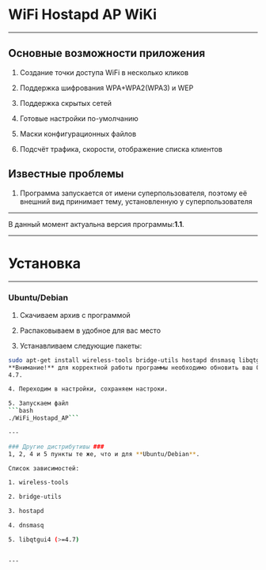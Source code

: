 # WiFi Hostapd AP WiKi #

---

## Основные возможности приложения ##

1. Создание точки доступа WiFi в несколько кликов

2. Поддержка шифрования WPA+WPA2(WPA3) и WEP

3. Поддержка скрытых сетей

4. Готовые настройки по-умолчанию

5. Маски конфигурационных файлов

6. Подсчёт трафика, скорости, отображение списка клиентов

## Известные проблемы ##

1. Программа запускается от имени суперпользователя, поэтому её внешний вид принимает тему, установленную у суперпользователя



---

В данный момент актуальна версия программы:**1.1**.

---

# Установка #

---

### Ubuntu/Debian ###
1. Скачиваем архив с программой

2. Распаковываем в удобное для вас место

3. Устанавливаем следующие пакеты:

```bash
sudo apt-get install wireless-tools bridge-utils hostapd dnsmasq libqtgui4```
**Внимание!** для корректной работы программы необходимо обновить ваш Qt до
4.7.

4. Переходим в настройки, сохраняем настроки.

5. Запускаем файл
```bash
./WiFi_Hostapd_AP```

---

### Другие дистрибутивы ###
1, 2, 4 и 5 пункты те же, что и для **Ubuntu/Debian**.

Список зависимостей:

1. wireless-tools

2. bridge-utils

3. hostapd

4. dnsmasq

5. libqtgui4 (>=4.7)


---
